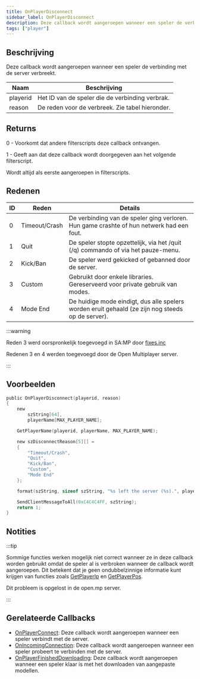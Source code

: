 ```yaml
---
title: OnPlayerDisconnect
sidebar_label: OnPlayerDisconnect
description: Deze callback wordt aangeroepen wanneer een speler de verbinding met de server verbreekt.
tags: ["player"]
---
```


## Beschrijving

Deze callback wordt aangeroepen wanneer een speler de verbinding met de server verbreekt.

| Naam     | Beschrijving                                        |
| -------- | -------------------------------------------------- |
| playerid | Het ID van de speler die de verbinding verbrak.   |
| reason   | De reden voor de verbreek. Zie tabel hieronder.   |

## Returns

0 - Voorkomt dat andere filterscripts deze callback ontvangen.

1 - Geeft aan dat deze callback wordt doorgegeven aan het volgende filterscript.

Wordt altijd als eerste aangeroepen in filterscripts.

## Redenen

| ID  | Reden        | Details                                                                                         |
| --- | ------------- | ----------------------------------------------------------------------------------------------- |
| 0   | Timeout/Crash | De verbinding van de speler ging verloren. Hun game crashte of hun netwerk had een fout.       |
| 1   | Quit          | De speler stopte opzettelijk, via het /quit (/q) commando of via het pauze-menu.        |
| 2   | Kick/Ban      | De speler werd gekicked of gebanned door de server.                                                  |
| 3   | Custom        | Gebruikt door enkele libraries. Gereserveerd voor private gebruik van modes.                                       |
| 4   | Mode End      | De huidige mode eindigt, dus alle spelers worden eruit gehaald (ze zijn nog steeds op de server). |

:::warning

Reden 3 werd oorspronkelijk toegevoegd in SA:MP door [fixes.inc](https://github.com/pawn-lang/sa-mp-fixes)

Redenen 3 en 4 werden toegevoegd door de Open Multiplayer server.

:::

## Voorbeelden

```c
public OnPlayerDisconnect(playerid, reason)
{
    new
        szString[64],
        playerName[MAX_PLAYER_NAME];

    GetPlayerName(playerid, playerName, MAX_PLAYER_NAME);

    new szDisconnectReason[5][] =
    {
        "Timeout/Crash",
        "Quit",
        "Kick/Ban",
        "Custom",
        "Mode End"
    };

    format(szString, sizeof szString, "%s left the server (%s).", playerName, szDisconnectReason[reason]);

    SendClientMessageToAll(0xC4C4C4FF, szString);
    return 1;
}
```

## Notities

:::tip

Sommige functies werken mogelijk niet correct wanneer ze in deze callback worden gebruikt omdat de speler al is verbroken wanneer de callback wordt aangeroepen. Dit betekent dat je geen ondubbelzinnige informatie kunt krijgen van functies zoals [GetPlayerIp](GetPlayerIp) en [GetPlayerPos](GetPlayerPos).

Dit probleem is opgelost in de open.mp server.

:::

## Gerelateerde Callbacks

- [OnPlayerConnect](OnPlayerConnect): Deze callback wordt aangeroepen wanneer een speler verbindt met de server.
- [OnIncomingConnection](OnIncomingConnection): Deze callback wordt aangeroepen wanneer een speler probeert te verbinden met de server.
- [OnPlayerFinishedDownloading](OnPlayerFinishedDownloading): Deze callback wordt aangeroepen wanneer een speler klaar is met het downloaden van aangepaste modellen.